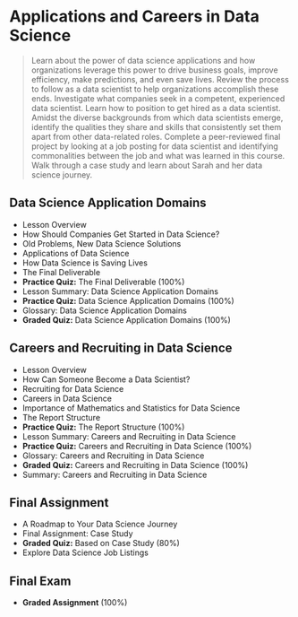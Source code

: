 # Applications and Careers in Data Science
> Learn about the power of data science applications and how organizations leverage this power to drive business goals, improve efficiency, make predictions, and even save lives. Review the process to follow as a data scientist to help organizations accomplish these ends. Investigate what companies seek in a competent, experienced data scientist. Learn how to position to get hired as a data scientist. Amidst the diverse backgrounds from which data scientists emerge, identify the qualities they share and skills that consistently set them apart from other data-related roles. Complete a peer-reviewed final project by looking at a job posting for data scientist and identifying commonalities between the job and what was learned in this course. Walk through a case study and learn about Sarah and her data science journey.
## Data Science Application Domains
- Lesson Overview
- How Should Companies Get Started in Data Science?
- Old Problems, New Data Science Solutions
- Applications of Data Science
- How Data Science is Saving Lives
- The Final Deliverable
- **Practice Quiz:** The Final Deliverable (100%)
- Lesson Summary: Data Science Application Domains
- **Practice Quiz:** Data Science Application Domains (100%)
- Glossary: Data Science Application Domains
- **Graded Quiz:** Data Science Application Domains (100%)

## Careers and Recruiting in Data Science
- Lesson Overview
- How Can Someone Become a Data Scientist?
- Recruiting for Data Science
- Careers in Data Science
- Importance of Mathematics and Statistics for Data Science
- The Report Structure
- **Practice Quiz:** The Report Structure (100%)
- Lesson Summary: Careers and Recruiting in Data Science
- **Practice Quiz:** Careers and Recruiting in Data Science (100%)
- Glossary: Careers and Recruiting in Data Science
- **Graded Quiz:** Careers and Recruiting in Data Science (100%)
- Summary: Careers and Recruiting in Data Science

## Final Assignment
- A Roadmap to Your Data Science Journey
- Final Assignment: Case Study
- **Graded Quiz:** Based on Case Study (80%)
- Explore Data Science Job Listings

## Final Exam
- **Graded Assignment** (100%)

